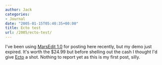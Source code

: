 ```yaml
---
author: Jack
categories:
- Journal
date: "2005-01-15T05:40:35+00:00"
title: Ecto test
url: /2005/ecto-test/
---
```


I've been using [MarsEdit 1.0][1] for posting here recently, but my demo just expired. It's worth the $24.99 but before shelling out the cash I thought I'd give [Ecto][2] a shot. Nothing to report yet as this is my first post, silly.

 [1]: http://ranchero.com/marsedit/
 [2]: http://ecto.kung-foo.tv/